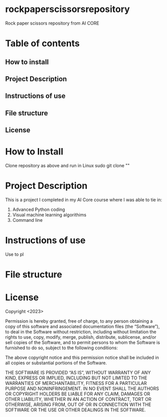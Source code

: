 # rockpaperscissorsrepository
Rock paper scissors repository from AI CORE

# Table of contents 
## How to install
## Project Description
## Instructions of use
## File structure 
## License


# How to Install
Clone repository as above and run in Linux 
sudo git clone ""

# Project Description

This is a project I completed in my AI Core course where I was able to tie in: 
1. Advanced Python coding
2. Visual machine learning algorithims
3. Command line

# Instructions of use
Use to pl

# File structure 


# License
Copyright <2023> <Waqar M Shah>

Permission is hereby granted, free of charge, to any person obtaining a copy of this software and associated documentation files (the “Software”), to deal in the Software without restriction, including without limitation the rights to use, copy, modify, merge, publish, distribute, sublicense, and/or sell copies of the Software, and to permit persons to whom the Software is furnished to do so, subject to the following conditions:

The above copyright notice and this permission notice shall be included in all copies or substantial portions of the Software.

THE SOFTWARE IS PROVIDED “AS IS”, WITHOUT WARRANTY OF ANY KIND, EXPRESS OR IMPLIED, INCLUDING BUT NOT LIMITED TO THE WARRANTIES OF MERCHANTABILITY, FITNESS FOR A PARTICULAR PURPOSE AND NONINFRINGEMENT. IN NO EVENT SHALL THE AUTHORS OR COPYRIGHT HOLDERS BE LIABLE FOR ANY CLAIM, DAMAGES OR OTHER LIABILITY, WHETHER IN AN ACTION OF CONTRACT, TORT OR OTHERWISE, ARISING FROM, OUT OF OR IN CONNECTION WITH THE SOFTWARE OR THE USE OR OTHER DEALINGS IN THE SOFTWARE.
